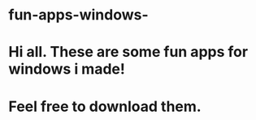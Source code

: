 # fun-apps-windows-
# Hi all. These are some fun apps for windows i made!
# Feel free to download them.
